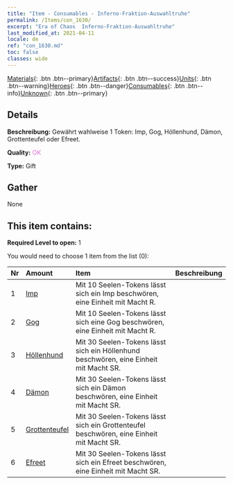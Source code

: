 ```yaml
---
title: "Item - Consumables - Inferno-Fraktion-Auswahltruhe"
permalink: /Items/con_1630/
excerpt: "Era of Chaos  Inferno-Fraktion-Auswahltruhe"
last_modified_at: 2021-04-11
locale: de
ref: "con_1630.md"
toc: false
classes: wide
---
```

 [Materials](/de/Items/){: .btn .btn--primary}[Artifacts](/de/Items/Artifacts/){: .btn .btn--success}[Units](/de/Items/Units/){: .btn .btn--warning}[Heroes](/de/Items/Heroes/){: .btn .btn--danger}[Consumables](/de/Items/Consumables/){: .btn .btn--info}[Unknown](/de/Items/Unknown/){: .btn .btn--primary}

## Details
 **Beschreibung:** Gewährt wahlweise 1 Token: Imp, Gog, Höllenhund, Dämon, Grottenteufel oder Efreet.

 **Quality:** <span style="color: #DA70D6">OK</span>

 **Type:** Gift

## Gather

  None

## This item contains:

 **Required Level to open:** 1

 You would need to choose 1 item from the list (0):

  | Nr | Amount |     Item    | Beschreibung |
  |:---|:-------|:------------|:-----------:|
  | 1 | [Imp](/de/Items/unt_226/) | Mit 10 Seelen-Tokens lässt sich ein Imp beschwören, eine Einheit mit Macht R. | 
  | 2 | [Gog](/de/Items/unt_227/) | Mit 10 Seelen-Tokens lässt sich eine Gog beschwören, eine Einheit mit Macht R. | 
  | 3 | [Höllenhund](/de/Items/unt_228/) | Mit 30 Seelen-Tokens lässt sich ein Höllenhund beschwören, eine Einheit mit Macht SR. | 
  | 4 | [Dämon](/de/Items/unt_229/) | Mit 30 Seelen-Tokens lässt sich ein Dämon beschwören, eine Einheit mit Macht SR. | 
  | 5 | [Grottenteufel](/de/Items/unt_230/) | Mit 30 Seelen-Tokens lässt sich ein Grottenteufel beschwören, eine Einheit mit Macht SR. | 
  | 6 | [Efreet](/de/Items/unt_231/) | Mit 30 Seelen-Tokens lässt sich ein Efreet beschwören, eine Einheit mit Macht SR. | 

